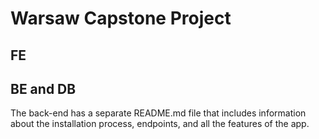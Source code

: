 # Warsaw Capstone Project

## FE 

## BE and DB

The back-end has a separate README.md file that includes information about the installation process, endpoints, and all the features of the app.
